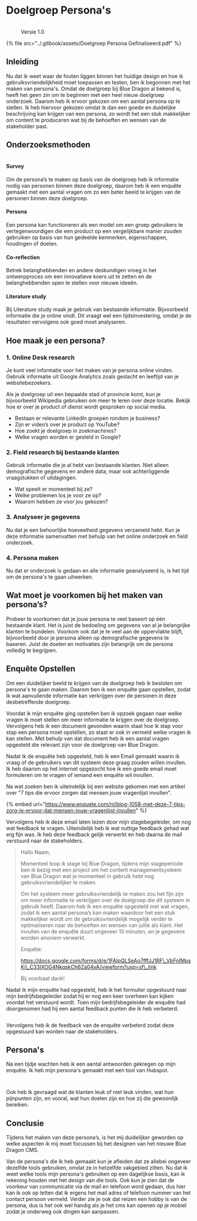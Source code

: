 # Doelgroep Persona's

<figure><img src="../.gitbook/assets/vakdoelgroeppersona.png" alt=""><figcaption><p>Versie 1.0</p></figcaption></figure>

{% file src="../.gitbook/assets/Doelgroep Persona Gefinaliseerd.pdf" %}

## Inleiding

Nu dat ik weet waar de fouten liggen binnen het huidige design en hoe ik gebruiksvriendelijkheid moet toepassen en testen, ben ik begonnen met het maken van persona's. Omdat de doelgroep bij Blue Dragon al bekend is, heeft het geen zin om te beginnen met een heel nieuw doelgroep onderzoek. Daarom heb ik ervoor gekozen om een aantal persona op te stellen. Ik heb hiervoor gekozen omdat ik dan een goede en duidelijke beschrijving kan krijgen van een persona, zo wordt het een stuk makkelijker om content te produceren wat bij de behoeften en wensen van de stakeholder past.

## Onderzoeksmethoden

<figure><img src="../.gitbook/assets/cmdmethodsdoelgroep.png" alt=""><figcaption></figcaption></figure>

#### Survey&#x20;

Om de persona’s te maken op basis van de doelgroep heb ik informatie nodig van personen binnen deze doelgroep, daarom heb ik een enquête gemaakt met een aantal vragen om zo een beter beeld te krijgen van de personen binnen deze doelgroep.&#x20;

#### Persona&#x20;

Een persona kan functioneren als een model om een groep gebruikers te vertegenwoordigen die een product op een vergelijkbare manier zouden gebruiken op basis van hun gedeelde kenmerken, eigenschappen, houdingen of doelen.&#x20;

#### Co-reflection&#x20;

Betrek belanghebbenden en andere deskundigen vroeg in het ontwerpproces om een innovatieve koers uit te zetten en de belanghebbenden open te stellen voor nieuwe ideeën.&#x20;

#### Literature study&#x20;

Bij Literature study maak je gebruik van bestaande informatie. Bijvoorbeeld informatie die je online vindt. Dit vraagt wel een tijdsinvestering, omdat je de resultaten vervolgens ook goed moet analyseren.&#x20;

## Hoe maak je een persona?

### 1. Online Desk research

Je kunt veel informatie voor het maken van je persona online vinden. Gebruik informatie uit Google Analytics zoals geslacht en leeftijd van je websitebezoekers.&#x20;

Als je doelgroep uit een bepaalde stad of provincie komt, kun je bijvoorbeeld Wikipedia gebruiken om meer te leren over deze locatie. Bekijk hoe er over je product of dienst wordt gesproken op social media.

* Bestaan er relevante LinkedIn groepen rondom je business?
* Zijn er video’s over je product op YouTube?
* Hoe zoekt je doelgroep in zoekmachines?
* Welke vragen worden er gesteld in Google?

### 2. Field research bij bestaande klanten

Gebruik informatie die je al hebt van bestaande klanten. Niet alleen demografische gegevens en andere data, maar ook achterliggende vraagstukken of uitdagingen.

* Wat speelt er momenteel bij ze?
* Welke problemen los je voor ze op?
* Waarom hebben ze voor jou gekozen?

### 3. Analyseer je gegevens

Nu dat je een behoorlijke hoeveelheid gegevens verzameld hebt. Kun je deze informatie samenvatten met behulp van het online onderzoek en field onderzoek.

### 4. Persona maken

Nu dat er onderzoek is gedaan en alle informatie geanalyseerd is, is het tijd om de persona's te gaan uitwerken.

## Wat moet je voorkomen bij het maken van persona’s?

Probeer te voorkomen dat je jouw persona te veel baseert op één bestaande klant. Het is juist de bedoeling om gegevens van al je belangrijke klanten te bundelen. Voorkom ook dat je te veel aan de oppervlakte blijft, bijvoorbeeld door je persona alleen op demografische gegevens te baseren. Juist de doelen en motivaties zijn belangrijk om de persona volledig te begrijpen.

## Enquête Opstellen

Om een duidelijker beeld te krijgen van de doelgroep heb ik besloten om persona's te gaan maken. Daarom ben ik een enquête gaan opstellen, zodat ik wat aanvullende informatie kan verkrijgen over de personen in deze desbetreffende doelgroep.

Voordat ik mijn enquête ging opstellen ben ik opzoek gegaan naar welke vragen ik moet stellen om meer informatie te krijgen over de doelgroep. Vervolgens heb ik een document gevonden waarin staat hoe ik stap voor stap een persona moet opstellen, zo staat er ook in vermeld welke vragen ik kan stellen. Met behulp van dat document heb ik een aantal vragen opgesteld die relevant zijn voor de doelgroep van Blue Dragon.

Nadat ik de enquête heb opgesteld, heb ik een Email gemaakt waarin ik vraag of de gebruikers van dit systeem deze graag zouden willen invullen. Ik heb daarom op het internet opgezocht hoe ik een goede email moet formuleren om te vragen of iemand een enquête wil invullen.&#x20;

Na wat zoeken ben ik uiteindelijk bij een website gekomen met een artikel over "7 tips die ervoor zorgen dat mensen jouw vragenlijst invullen".

{% embed url="https://www.enquete.com/nl/blog-1058-met-deze-7-tips-zorg-je-ervoor-dat-mensen-jouw-vragenlijst-invullen" %}

Vervolgens heb ik deze email laten lezen door mijn stagebegeleider, om nog wat feedback te vragen. Uiteindelijk heb ik wat nuttige feedback gehad wat erg fijn was. Ik heb deze feedback gelijk verwerkt en heb daarna de mail verstuurd naar de stakeholders.

> Hallo Naam,&#x20;
>
> Momenteel loop ik stage bij Blue Dragon, tijdens mijn stageperiode ben ik bezig met een project om het content managementsysteem van Blue Dragon wat je momenteel in gebruik hebt nog gebruiksvriendelijker te maken.&#x20;
>
> Om het systeem meer gebruiksvriendelijk te maken zou het fijn zijn om meer informatie te verkrijgen over de doelgroep die dit systeem in gebruik heeft. Daarom heb ik een enquête opgesteld met wat vragen, zodat ik een aantal persona’s kan maken waardoor het een stuk makkelijker wordt om de gebruiksvriendelijk mogelijk verder te optimaliseren naar de behoeften en wensen van jullie als klant. Het invullen van de enquête duurt ongeveer 10 minuten, en je gegevens worden anoniem verwerkt.&#x20;
>
> Enquête:
>
> https://docs.google.com/forms/d/e/1FAIpQLSeAo7fffJJ1RF\_VbFnlMpsKi\_C33IXOG4NkqskCh6Za04yA/viewform?usp=sf\_link
>
> Bij voorbaat dank!

Nadat ik mijn enquête had opgesteld, heb ik het formulier opgestuurd naar mijn bedrijfsbegeleider zodat hij er nog een keer overheen kan kijken voordat het verstuurd wordt. Toen mijn bedrijfsbegeleider de enquête had doorgenomen had hij een aantal feedback punten die ik heb verbeterd.

<figure><img src="../.gitbook/assets/ssfeedbackenquete.png" alt=""><figcaption></figcaption></figure>

Vervolgens heb ik de feedback van de enquête verbeterd zodat deze opgestuurd kan worden naar de stakeholders.

## Persona's

Na een tijdje wachten heb ik een aantal antwoorden gekregen op mijn enquête. Ik heb mijn persona's gemaakt met een tool van Hubspot.&#x20;

<div>

<figure><img src="../.gitbook/assets/persona1.png" alt=""><figcaption></figcaption></figure>

 

<figure><img src="../.gitbook/assets/persona2.png" alt=""><figcaption></figcaption></figure>

</div>

Ook heb ik gevraagd wat de klanten leuk of niet leuk vinden, wat hun pijnpunten zijn, en vooral, wat hun doelen zijn en hoe zij die gewoonlijk bereiken.

## Conclusie

Tijdens het maken van deze persona’s, is het mij duidelijker geworden op welke aspecten ik mij moet focussen bij het designen van het nieuwe Blue Dragon CMS.

Van de persona's die ik heb gemaakt kun je afleiden dat ze allebei ongeveer dezelfde tools gebruiken, omdat ze in hetzelfde vakgebied zitten. Nu dat ik weet welke tools mijn persona's gebruiken op een dagelijkse basis, kan ik rekening houden met het design van die tools. Ook kun je zien dat de voorkeur van communicatie via de mail en telefoon word gedaan, dus hier kan ik ook op letten dat ik ergens het mail adres of telefoon nummer van het contact persoon vermeld. Verder zie je ook dat reizen een hobby is van de persona, dus is het ook wel handig als je het cms kan openen op je mobiel zodat je onderweg ook dingen kan aanpassen.

&#x20;

